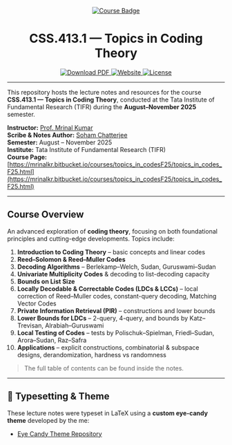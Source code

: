 <!-- Banner -->
<p align="center">
  <!-- <img src="https://img.shields.io/badge/TIFR-Topics_in_Coding_Theory-0047AB?style=for-the-badge&logo=latex&logoColor=white" alt="Course Badge"> -->
  <a href="https://mrinalkr.bitbucket.io/courses/topics_in_codesF25/topics_in_codes_F25.html" target="_blank">
  <img src="https://img.shields.io/badge/TIFR-Topics_in_Coding_Theory-0047AB?style=for-the-badge&logo=latex&logoColor=white" alt="Course Badge">
</a>

</p>

<h1 align="center">CSS.413.1 — Topics in Coding Theory</h1>
<!-- # CSS.413.1 — Topics in Coding Theory (TIFR, 2025) -->

<p align="center">
  <a href="topics-in-coding-theory.pdf">
    <img src="https://img.shields.io/badge/PDF-Download-red?style=for-the-badge&logo=adobeacrobatreader&logoColor=white" alt="Download PDF">
  </a>
  <a href="https://sohamch08.github.io">
    <img src="https://img.shields.io/badge/Website-sohamch08.github.io-1E90FF?style=for-the-badge&logo=google-chrome&logoColor=white" alt="Website">
  </a>
  <a href="LICENSE">
    <img src="https://img.shields.io/badge/License-MIT-green?style=for-the-badge&logo=open-source-initiative&logoColor=white" alt="License">
  </a>
</p>

---

This repository hosts the lecture notes and resources for the course **CSS.413.1 — Topics in Coding Theory**, conducted at the Tata Institute of Fundamental Research (TIFR) during the **August–November 2025** semester.

**Instructor:** [Prof. Mrinal Kumar](https://mrinalkr.bitbucket.io/)  
**Scribe & Notes Author:** [Soham Chatterjee](https://sohamch08.github.io/)  
**Semester:** August – November 2025    
**Institute:** Tata Institute of Fundamental Research (TIFR)    
**Course Page:** [https://mrinalkr.bitbucket.io/courses/topics_in_codesF25/topics_in_codes_F25.html](https://mrinalkr.bitbucket.io/courses/topics_in_codesF25/topics_in_codes_F25.html)

---

##  Course Overview

An advanced exploration of **coding theory**, focusing on both foundational principles and cutting-edge developments. Topics include:

1. **Introduction to Coding Theory** – basic concepts and linear codes  
2. **Reed–Solomon & Reed–Muller Codes**  
3. **Decoding Algorithms** – Berlekamp–Welch, Sudan, Guruswami–Sudan  
4. **Univariate Multiplicity Codes** & decoding to list-decoding capacity  
5. **Bounds on List Size**  
6. **Locally Decodable & Correctable Codes (LDCs & LCCs)** – local correction of Reed–Muller codes, constant-query decoding, Matching Vector Codes  
7. **Private Information Retrieval (PIR)** – constructions and lower bounds  
8. **Lower Bounds for LDCs** – 2-query, 4-query, and bounds by Katz–Trevisan, Alrabiah–Guruswami  
9. **Local Testing of Codes** – tests by Polischuk–Spielman, Friedl–Sudan, Arora–Sudan, Raz–Safra  
10. **Applications** – explicit constructions, combinatorial & subspace designs, derandomization, hardness vs randomness  

> The full table of contents can be found inside the notes.

---

## 🎨 Typesetting & Theme

These lecture notes were typeset in LaTeX using a **custom eye-candy theme** developed by the me:

- [Eye Candy Theme Repository](https://github.com/sohamch08/Eye-Candy-Lecture-Notes-Theme)
